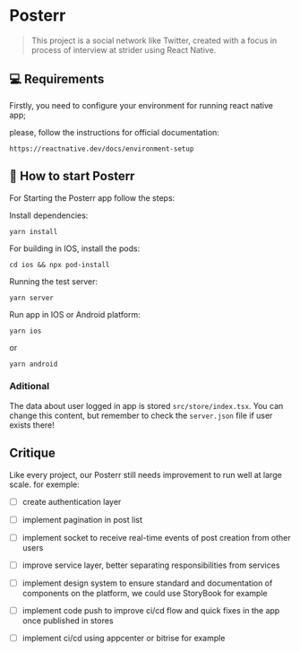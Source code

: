 # Posterr

> This project is a social network like Twitter, created with a focus in process of interview at strider using React Native.

## 💻 Requirements
Firstly, you need to configure your environment for running react native app;

please, follow the instructions for official documentation:

`https://reactnative.dev/docs/environment-setup`

## 🚀 How to start Posterr

For Starting the Posterr app follow the steps:

Install dependencies:
```
yarn install
```

For building in IOS, install the pods:
```
cd ios && npx pod-install
```

Running the test server:
```
yarn server
```

Run app in IOS or Android platform:
```
yarn ios 
```
or
```
yarn android 
```
### Aditional

The data about user logged in app is stored  `src/store/index.tsx`.
You can change this content, but remember to check the `server.json` file if user exists there!

## Critique

Like every project, our Posterr still needs improvement to run well at large scale.
for exemple:

- [ ] create authentication layer
- [ ] implement pagination in post list
- [ ] implement socket to receive real-time events of post creation from other users
- [ ] improve service layer, better separating responsibilities from services
- [ ] implement design system to ensure standard and documentation of components on the platform, we could use StoryBook for example
- [ ] implement code push to improve ci/cd flow and quick fixes in the app once published in stores
- [ ] implement ci/cd using appcenter or bitrise for example

